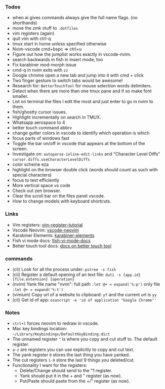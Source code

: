### Todos

- when ai gives commands always give the full name flags. (no shorthands)
- move the zmk stuff to `.dotfiles`
- vim registers (again)
- quit vim with ctrl-q
- tmux start in home unless specified otherwise
- Nvim-vscode cmd+bspc => ctrl+u
- Figure out how the jumplist works exactly in vscode-nvim.
- search backwards in fish in insert mode, too
- Fix karabiner mod-morph issue
- cmd-q in nvim exits with `zz`
- Google chrome open a new tab and jump into it with cmd + click
- Two finger gesture to switch tabs would be awesome!
- Research for: `BetterTouchTool` for mouse selection words delimiters.
- Detect when there are more than one tmux pane and if so make font smaller.
- List on terminal the files I edit the most and just enter to go in nvim to them.
- fish/ghostty cursor issues.
- Highlight incrementally on search in TMUX.
- Whatsapp aerospace to 4
- better touch command abbrv
- change gutter colors in vscode to identify which operation is which
- focus parts of windows fast
- Toggle the bar on/off in vscode that appears at the bottom of the screen.
- Investigate on: `autoparse-inline-edit-links` and "Character Level Diffs" `cursor.diffs.useCharacterLevelDiffs`
- color scheme eza
- highlight on the browser double click (words should count as such with special characters)
- focus to text efficiently
- More vertical space vs code
- Check out zen browser.
- Clear the scroll bar on the files panel vscode.
- How to change models with keyboard shortcuts.

### Links

- Vim registers:
  [vim-register-tutorial](https://www.barbarianmeetscoding.com/boost-your-coding-fu-with-vscode-and-vim/copy-paste/)
- Vscode Neovim:
  [vscode-neovim]("https://marketplace.visualstudio.com/items?itemName=asvetliakov.vscode-neovim")
- Karabiner Elements:
  [karabiner-elements]("https://karabiner-elements.pqrs.org/docs/")
- Fish vi mode docs:
  [fish-vi-mode-docs]("https://fishshell.com/docs/current/interactive.html#command-mode")
- Better touch tool docs:
  [docs on better touch tool]("https://docs.folivora.ai/")

### commands

- (cli) Look for all the process under: `pstree -s fish`
- (cli) Register a default opening of an text file: `duti -s {app.id} {file.extension} {operation}`
- (nvim) Yank file name "nvim": full path `:let @+ = expand('%:p')` only file `:let @+ = expand('%:t')`
- (vimium) Copy url of a website to clipboard: `yf` and the current url is `yy`
- (cli) Get id of app: `osascript -e 'id of application "Google Chrome"'`

### Notes

- `ctrl+l` forces neovim to redraw in vscode.
- Mac key bindings location: `~/Library/Keybindings/DefaultKeyBinding.dict`
- The unnamed register `"` is where you copy and cut stuff to. The default register.
- `a-z` are registers you can use explicitly to copy and cut text.
- The yank register `0` stores the last thing you have yanked.
- The cut registers `1-9` store the last 9 things you deleted/cut.
- Functionality I want for the registers:
  - Delete/Change should send to the "1 register.
  - Yank should put it in the + and " register (as now).
  - Put/Paste should paste from the +/" register (as now).
